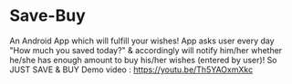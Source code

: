 # Save-Buy
An Android App which will fulfill your wishes!
App asks user every day "How much you saved today?" & accordingly will notify him/her whether he/she has enough amount to buy his/her wishes (entered by user)! So JUST SAVE & BUY
Demo video : https://youtu.be/Th5YAOxmXkc
